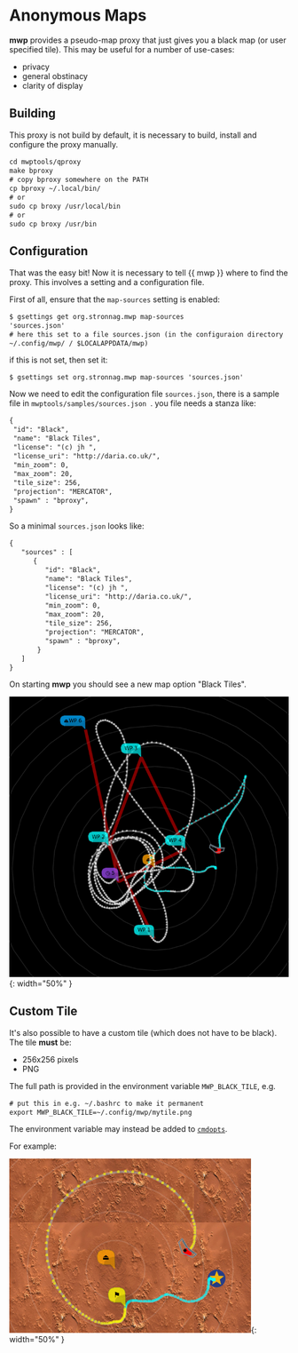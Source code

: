 # Anonymous Maps

**mwp** provides a pseudo-map proxy that just gives you a black map (or user specified tile). This may be useful for a number of use-cases:

* privacy
* general obstinacy
* clarity of display

## Building

This proxy is not build by default, it is necessary to build, install and configure the proxy manually.

    cd mwptools/qproxy
    make bproxy
    # copy bproxy somewhere on the PATH
    cp bproxy ~/.local/bin/
    # or
    sudo cp broxy /usr/local/bin
    # or
    sudo cp broxy /usr/bin

## Configuration

That was the easy bit! Now it is necessary to tell {{ mwp }} where to find the proxy. This involves a setting and a configuration file.

First of all, ensure that the `map-sources` setting is enabled:

    $ gsettings get org.stronnag.mwp map-sources
    'sources.json'
    # here this set to a file sources.json (in the configuraion directory ~/.config/mwp/ / $LOCALAPPDATA/mwp)

if this is not set, then set it:

    $ gsettings set org.stronnag.mwp map-sources 'sources.json'

Now we need to edit the configuration file `sources.json`, there is a sample file in `mwptools/samples/sources.json `. you file needs a stanza like:

    {
     "id": "Black",
     "name": "Black Tiles",
     "license": "(c) jh ",
     "license_uri": "http://daria.co.uk/",
     "min_zoom": 0,
     "max_zoom": 20,
     "tile_size": 256,
     "projection": "MERCATOR",
     "spawn" : "bproxy",
    }
So a minimal `sources.json` looks like:

    {
       "sources" : [
          {
             "id": "Black",
             "name": "Black Tiles",
             "license": "(c) jh ",
             "license_uri": "http://daria.co.uk/",
             "min_zoom": 0,
             "max_zoom": 20,
             "tile_size": 256,
             "projection": "MERCATOR",
             "spawn" : "bproxy",
           }
       ]
    }

On starting **mwp** you should see a new map option "Black Tiles".

![Black Map](images/black.png){: width="50%" }

## Custom Tile

It's also possible to have a custom tile (which does not have to be black). The tile **must** be:

* 256x256 pixels
* PNG

The full path is provided in the environment variable `MWP_BLACK_TILE`, e.g.

    # put this in e.g. ~/.bashrc to make it permanent
    export MWP_BLACK_TILE=~/.config/mwp/mytile.png

The environment variable may instead be added to [`cmdopts`](mwp-Configuration.md#cmdopts).

For example:

![Fly me to the Mars](images/user-tile.png){: width="50%" }
